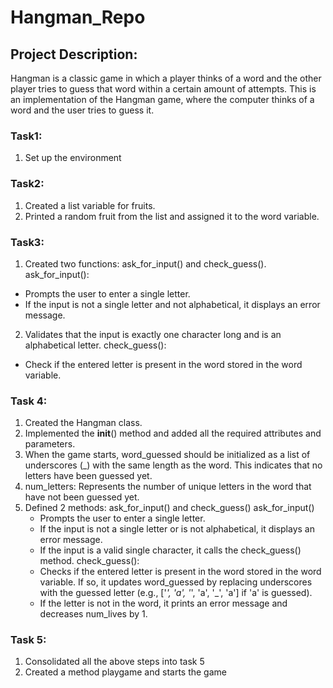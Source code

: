 # Hangman_Repo
## Project Description:
Hangman is a classic game in which a player thinks of a word and the other player tries to guess that word within a certain amount of attempts. This is an implementation of the Hangman game, where the computer thinks of a word and the user tries to guess it.

### Task1:
1. Set up the environment

### Task2:
1. Created a list variable for fruits.
2. Printed a random fruit from the list and assigned it to the word variable.

### Task3:
1. Created two functions: ask_for_input() and check_guess().
ask_for_input():
  - Prompts the user to enter a single letter.
  - If the input is not a single letter and not alphabetical, it displays an error message.
2. Validates that the input is exactly one character long and is an alphabetical letter.
check_guess():
  - Check if the entered letter is present in the word stored in the word variable.

### Task 4:
1. Created the Hangman class.
2. Implemented the __init__() method and added all the required attributes and parameters.
3. When the game starts, word_guessed should be initialized as a list of underscores (_) with the same length as the word. This indicates that no letters have been guessed yet.
4. num_letters: Represents the number of unique letters in the word that have not been guessed yet.
5. Defined 2 methods: ask_for_input() and check_guess()
   ask_for_input()
     - Prompts the user to enter a single letter.
     - If the input is not a single letter or is not alphabetical, it displays an error message.
     - If the input is a valid single character, it calls the check_guess() method.
     check_guess():
     - Checks if the entered letter is present in the word stored in the word variable. If so, it updates word_guessed by replacing underscores with the guessed letter (e.g., ['_', 'a', '_', 'a', '_', 'a'] if 'a' is guessed).
     - If the letter is not in the word, it prints an error message and decreases num_lives by 1.

### Task 5:
1. Consolidated all the above steps into task 5 
2. Created a method playgame and starts the game

     